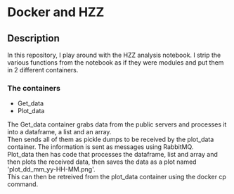 <h1><font style=text-decoration: underline;>Docker and HZZ</font></h1>
<div name="description">
	<h2 style=text-decoration: underline;>Description</h2>
	<p>
	In this repository, I play around with the HZZ analysis notebook. I strip the various functions from the notebook as if they were modules and put them in 2 different containers. <br/>
		<h3>The containers</h3>
		<ul>
			<li>Get_data</li>
			<li>Plot_data</li>
		</ul>
	The Get_data container grabs data from the public servers and processes it into a dataframe, a list and an array.<br/>
	Then sends all of them as pickle dumps to be received by the plot_data container. The information is sent as messages using RabbitMQ. <br/>
	Plot_data then has code that processes the dataframe, list and array and then plots the received data, then saves the data as a plot named 'plot_dd_mm_yy-HH-MM.png'.<br/>
	This can then be retreived from the plot_data container using the docker cp command.
	</p>
</div>


